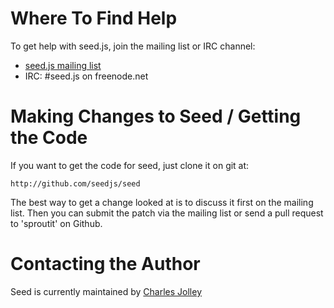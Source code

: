 # Where To Find Help

To get help with seed.js, join the mailing list or IRC channel:

*	[seed.js mailing list]()
*	IRC: #seed.js on freenode.net

# Making Changes to Seed / Getting the Code

If you want to get the code for seed, just clone it on git at:

	http://github.com/seedjs/seed
	
The best way to get a change looked at is to discuss it first on the mailing 
list.  Then you can submit the patch via the mailing list or send a pull request to 'sproutit' on Github.

# Contacting the Author

Seed is currently maintained by [Charles Jolley](charles@sproutit.com)


